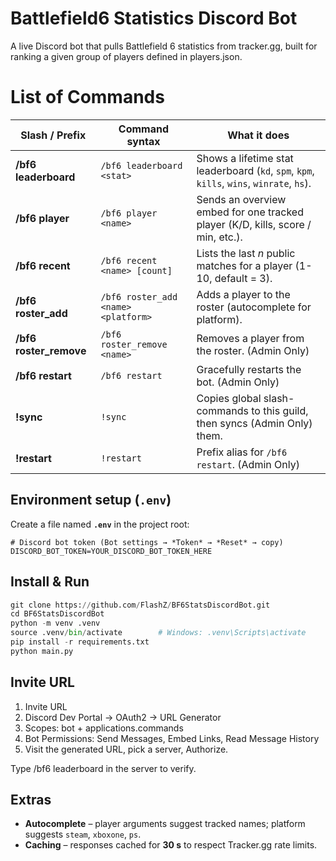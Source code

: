 # Battlefield6 Statistics Discord Bot

A live Discord bot that pulls Battlefield 6 statistics from tracker.gg, built for ranking a given group of players defined in players.json.

# List of Commands

| Slash / Prefix | Command syntax | What it does |
|----------------|---------------------------------------------------|-----------------------------------------------------------------------|
| **/bf6 leaderboard** | `/bf6 leaderboard <stat>`                       | Shows a lifetime stat leaderboard (`kd`, `spm`, `kpm`, `kills`, `wins`, `winrate`, `hs`).                         |
| **/bf6 player** | `/bf6 player <name>`                               | Sends an overview embed for one tracked player (K/D, kills, score / min, etc.).                        |
| **/bf6 recent** | `/bf6 recent <name> [count]`                       | Lists the last *n* public matches for a player (1-10, default = 3).                          |
| **/bf6 roster_add** | `/bf6 roster_add <name> <platform>`               | Adds a player to the roster (autocomplete for platform).         |
| **/bf6 roster_remove** | `/bf6 roster_remove <name>`                       | Removes a player from the roster. (Admin Only)       |
| **/bf6 restart** | `/bf6 restart`                                    | Gracefully restarts the bot. (Admin Only)                     |
| **!sync**      | `!sync`                                            | Copies global slash-commands to this guild, then syncs (Admin Only)  them.                   |
| **!restart**   | `!restart`                                         | Prefix alias for `/bf6 restart`.  (Admin Only)                   |

## Environment setup (`.env`)

Create a file named **`.env`** in the project root:

```dotenv
# Discord bot token (Bot settings → *Token* → *Reset* → copy)
DISCORD_BOT_TOKEN=YOUR_DISCORD_BOT_TOKEN_HERE
```

## Install & Run

```python
git clone https://github.com/FlashZ/BF6StatsDiscordBot.git
cd BF6StatsDiscordBot
python -m venv .venv
source .venv/bin/activate        # Windows: .venv\Scripts\activate
pip install -r requirements.txt
python main.py
```

## Invite URL
1. Invite URL
2. Discord Dev Portal → OAuth2 → URL Generator
3. Scopes: bot + applications.commands
4. Bot Permissions: Send Messages, Embed Links, Read Message History
5. Visit the generated URL, pick a server, Authorize.

Type /bf6 leaderboard in the server to verify.

## Extras
* **Autocomplete** – player arguments suggest tracked names; platform suggests `steam`, `xboxone`, `ps`.
* **Caching** – responses cached for **30 s** to respect Tracker.gg rate limits.